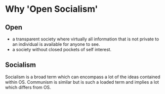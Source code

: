 # Why 'Open Socialism'

## Open

* a transparent society where virtually all information that is not private to an individual is available for anyone to see.
* a society without closed pockets of self interest.

## Socialism

Socialism is a broad term which can encompass a lot of the ideas contained within OS. Communism is similar but is such a loaded term and implies a lot which differs from OS.
